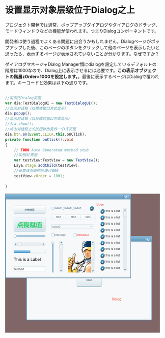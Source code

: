 # 设置显示对象层级位于Dialog之上

プロジェクト開発では通常、ポップアップダイアログやダイアログのドラッグ、モードウィンドウなどの機能が使われます。つまりDialogコンポーネントです。

開発者は使う過程でよくある問題に出会うかもしれません。Dialogページがポップアップした後、このページのボタンをクリックして他のページを表示したいと思ったら、表示するページが表示されていないことが分かります。なぜですか？

ダイアログマネージャDialog Manager類にdialogを設定しているデフォルトの階層は1000なので、Dialog上に表示させるには必要です。**この表示オブジェクトの階層zOrder>1000を設定します。**。最後に表示するページはDialogで覆われます。キーコードと効果は以下の通りです。


```typescript

//实例化Dialog页面
var dia:TestDialogUI = new TestDialogUI();
//显示对话框（以模式窗口方式显示）
dia.popup();
//显示对话框（以非模式窗口方式显示）
//dia.show();
//点击对话框上的按钮弹出另外一个UI页面
dia.btn.on(Event.CLICK,this,onClick);
private function onClick():void
{
    // TODO Auto Generated method stub
    //实例UI界面
    var testView:TestView = new TestView();
    Laya.stage.addChild(testView);
  	//设置该页面的层级>1000
    testView.zOrder = 1001;

}
```


![1](img/1.png)